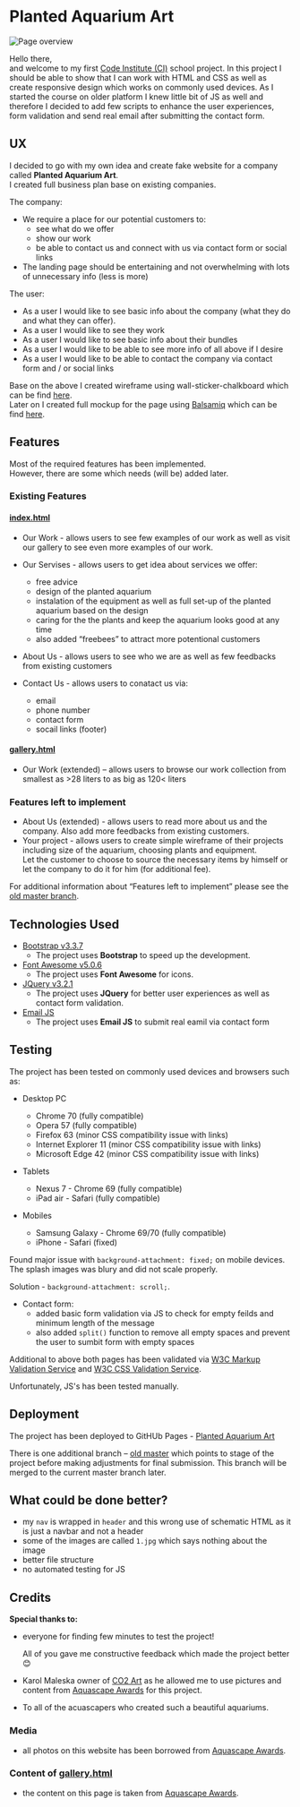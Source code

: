 # Planted Aquarium Art

![Page overview](https://miroslavsvec.github.io/Planted-Aquarium-Art//assets/files/page-overview.png)

Hello there,  
and welcome to my first [Code Institute (CI)](https://courses.codeinstitute.net/) school project.
In this project I should be able to show that I can work with HTML and CSS as well as create responsive design which works on commonly used devices. As I started the course on older platform I knew little bit of JS as well and therefore I decided to add few scripts to enhance the user experiences, form validation and send real email after submitting the contact form.

## UX

I decided to go with my own idea and create fake website for a company called **Planted Aquarium Art**.  
I created full business plan base on existing companies.

The company:

- We require a place for our potential customers to:
  - see what do we offer
  - show our work
  - be able to contact us and connect with us via contact form or social links
- The landing page should be entertaining and not overwhelming with lots of unnecessary info (less is more)

The user:

- As a user I would like to see basic info about the company (what they do and what they can offer).
- As a user I would like to see they work
- As a user I would like to see basic info about their bundles
- As a user I would like to be able to see more info of all above if I desire
- As a user I would like to be able to contact the company via contact form and / or social links

Base on the above I created wireframe using wall-sticker-chalkboard which can be find [here](https://miroslavsvec.github.io/Planted-Aquarium-Art//assets/files/wireframe.png).  
Later on I created full mockup for the page using [Balsamiq](https://balsamiq.com/) which can be find [here](https://miroslavsvec.github.io/Planted-Aquarium-Art//assets/files/mokup.pdf).

## Features

Most of the required features has been implemented.  
However, there are some which needs (will be) added later.  

### Existing Features

#### [index.html](https://miroslavsvec.github.io/Planted-Aquarium-Art/index.htm)

- Our Work - allows users to see few examples of our work as well as visit our gallery to see even more examples of our work.
- Our Servises - allows users to get idea about services we offer:
  - free advice
  - design of the planted aquarium
  - instalation of the equipment as well as full set-up of the planted aquarium based on the design
  - caring for the the plants and keep the aquarium looks good at any time
  - also added “freebees” to attract more potentional customers
  
- About Us - allows users to see who we are as well as few feedbacks from existing customers
- Contact Us - allows users to conatact us via:
  - email
  - phone number
  - contact form
  - socail links (footer)

#### [gallery.html](https://miroslavsvec.github.io/Planted-Aquarium-Art/gallery.html)

- Our Work (extended) – allows users to browse our work collection from smallest as >28 liters to as big as 120< liters

### Features left to implement

- About Us (extended) - allows users to read more about us and the company. Also add more feedbacks from existing customers.
- Your project - allows users to create simple wireframe of their projects including size of the aquarium, choosing plants and equipment.  
  Let the customer to choose to source the necessary items by himself or let the company to do it for him (for additional fee).

For additional information about “Features left to implement” please see the [old master branch](https://github.com/MiroslavSvec/Planted-Aquarium-Art/tree/old-master).

## Technologies Used

- [Bootstrap v3.3.7](https://getbootstrap.com/docs/3.3/)
  - The project uses **Bootstrap** to speed up the development.
- [Font Awesome v5.0.6](https://fontawesome.com/)
  - The project uses **Font Awesome** for icons.
- [JQuery v3.2.1](https://blog.jquery.com/2017/03/20/jquery-3-2-1-now-available/)
  - The project uses **JQuery** for better user experiences as well as contact form validation.
- [Email JS](http://www.emailjs.com/)
  - The project uses **Email JS** to submit real eamil via contact form


## Testing

The project has been tested on commonly used devices and browsers such as:

- Desktop PC
  - Chrome 70 (fully compatible)
  - Opera 57 (fully compatible)
  - Firefox 63 (minor CSS compatibility issue with links)
  - Internet Explorer 11 (minor CSS compatibility issue with links)
  - Microsoft Edge 42 (minor CSS compatibility issue with links)

- Tablets
  - Nexus 7 - Chrome 69 (fully compatible)
  - iPad air - Safari (fully compatible)

- Mobiles
  - Samsung Galaxy - Chrome 69/70 (fully compatible)
  - iPhone - Safari (fixed)

Found major issue with `background-attachment: fixed;` on mobile devices.  The splash images was blury and did not scale properly.  

Solution - `background-attachment: scroll;`.

- Contact form:
  - added basic form validation via JS to check for empty feilds and minimum length of the message
  - also added `split()` function to remove all empty spaces and prevent the user to sumbit form with empty spaces

Additional to above both pages has been validated via [W3C Markup Validation Service](https://validator.w3.org/) and [W3C CSS Validation Service](https://jigsaw.w3.org/css-validator/).

Unfortunately, JS's has been tested manually.

## Deployment

The project has been deployed to GitHUb Pages  - [Planted Aquarium Art](http://127.0.0.1:5500/index.htm)

There is one additional branch – [old master](https://github.com/MiroslavSvec/Planted-Aquarium-Art/tree/old-master) which points to stage of the project before making adjustments for final submission. This branch will be merged to the current master branch later.

## What could be done better?

- my `nav` is wrapped in `header` and this wrong use of schematic HTML as it is just a  navbar and not a header
- some of the images are called `1.jpg` which says nothing about the image
- better file structure
- no automated testing for JS

## Credits

**Special thanks to:**

- everyone for finding few minutes to test the project!  

  All of you gave me constructive feedback which made the project better 😊

- Karol Maleska owner of [CO2 Art](https://www.co2art.co.uk/) as he allowed me to use pictures and content from [Aquascape Awards](https://www.aquascapeawards.com/) for this project.
- To all of the acuascapers who created such a beautiful aquariums.

### Media

- all photos on this website has been borrowed from [Aquascape Awards](https://www.aquascapeawards.com/).

### Content of [gallery.html](https://miroslavsvec.github.io/Planted-Aquarium-Art/gallery.html)

- the content on this page is taken from [Aquascape Awards](https://www.aquascapeawards.com/).